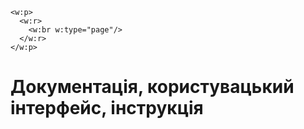 ```{=openxml}
<w:p>
  <w:r>
    <w:br w:type="page"/>
  </w:r>
</w:p>
```

#  Документація, користувацький інтерфейс, інструкція

